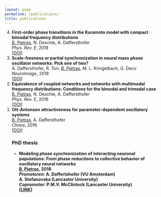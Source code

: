 ```yaml
---
layout: page
permalink: /publications/
title: publications
---
```



<ol reversed>
  
  <li> <strong>First-order phase transitions in the Kuramoto model with compact bimodal frequency distributions</strong><br/>
      <ins>B. Pietras</ins>, N. Deschle, A. Daffersthofer<br/>
      <em>Phys. Rev. E</em>, 2018<br/>
      [<a href="https://journals.aps.org/pre/abstract/10.1103/PhysRevE.98.062219" target="_self">DOI</a>]
  
  <li> <strong>Scale-freeness or partial synchronization in neural mass phase oscillator networks: Pick one of two?</strong><br/>
      A. Daffersthofer, R. Ton, <ins>B. Pietras</ins>, M. L. Kringelbach, G. Deco<br/>
      <em>NeuroImage</em>, 2018<br/>
      [<a href="https://www.sciencedirect.com/science/article/pii/S1053811918302805" target="_self">DOI</a>]
        
  <li><strong>Equivalence of coupled networks and networks with multimodal frequency distributions: Conditions for the bimodal and trimodal case</strong><br/>
      <ins>B. Pietras</ins>, N. Deschle, A. Daffersthofer<br/>
      <em>Phys. Rev. E</em>, 2016<br/>
      [<a href="https://journals.aps.org/pre/abstract/10.1103/PhysRevE.94.052211" target="_self">DOI</a>]
  
  <li> <strong>Ott-Antonsen attractiveness for parameter-dependent oscillatory systems</strong><br/>
      <ins>B. Pietras</ins>, A. Daffersthofer<br/>
      <em>Chaos</em>, 2016<br/>
      [<a href="https://aip.scitation.org/doi/10.1063/1.4963371" target="_self">DOI</a>]



<h3>PhD thesis</h3>

<ul>
   <li> <strong>Modeling phase synchronization of interacting neuronal populations: From phase reductions to collective behavior of oscillatory neural networks<strong><br/>
     <ins>B. Pietras</ins>, 2018<br/>
     <em>Promotoren:</em>   A. Daffertshofer (VU Amsterdam)<br/>
                              A. Stefanovska (Lancaster University)<br/>
     <em>Copromotor:</em>   P.M.V. McClintock (Lancaster University)<br/>
     [<a href="https://research.vu.nl/en/publications/modeling-phase-synchronization-of-interacting-neuronal-population" target="_self">LINK</a>]
     
     
     
